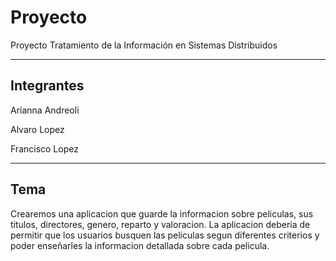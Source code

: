 # Proyecto
Proyecto Tratamiento de la Información en Sistemas Distribuidos

---
## Integrantes 
Arianna Andreoli

Alvaro Lopez 

Francisco Lopez 


---
## Tema
Crearemos una aplicacion que guarde la informacion sobre peliculas, sus titulos, directores, genero, reparto y valoracion. La aplicacion deberia de permitir que los usuarios busquen las peliculas segun diferentes criterios y poder enseñarles la informacion detallada sobre cada pelicula. 
